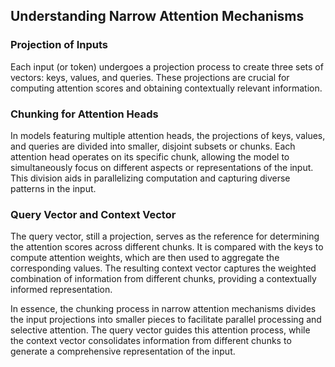 ## Understanding Narrow Attention Mechanisms

### Projection of Inputs
Each input (or token) undergoes a projection process to create three sets of vectors: keys, values, and queries. These projections are crucial for computing attention scores and obtaining contextually relevant information.

### Chunking for Attention Heads
In models featuring multiple attention heads, the projections of keys, values, and queries are divided into smaller, disjoint subsets or chunks. Each attention head operates on its specific chunk, allowing the model to simultaneously focus on different aspects or representations of the input. This division aids in parallelizing computation and capturing diverse patterns in the input.

### Query Vector and Context Vector
The query vector, still a projection, serves as the reference for determining the attention scores across different chunks. It is compared with the keys to compute attention weights, which are then used to aggregate the corresponding values. The resulting context vector captures the weighted combination of information from different chunks, providing a contextually informed representation.

In essence, the chunking process in narrow attention mechanisms divides the input projections into smaller pieces to facilitate parallel processing and selective attention. The query vector guides this attention process, while the context vector consolidates information from different chunks to generate a comprehensive representation of the input.
